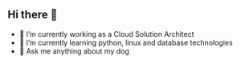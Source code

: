 ## Hi there 👋

- 🔭 I’m currently working as a Cloud Solution Architect
- 🌱 I’m currently learning python, linux and database technologies
- 💬 Ask me anything about my dog
<!--
**beefkasten/beefkasten** is a ✨ _special_ ✨ repository because its `README.md` (this file) appears on your GitHub profile.

Here are some ideas to get you started:

- 🔭 I’m currently working on ...
- 🌱 I’m currently learning ...
- 👯 I’m looking to collaborate on ...
- 🤔 I’m looking for help with ...
- 💬 Ask me about ...
- 📫 How to reach me: ...
- 😄 Pronouns: ...
- ⚡ Fun fact: ...
-->
